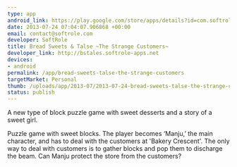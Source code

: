 ```yaml
--- 
type: app
android_link: https://play.google.com/store/apps/details?id=com.softrole.bstales
date: 2013-07-24 07:04:07.906868 +00:00
email: contact@softrole.com
developer: SoftRole
title: Bread Sweets & Talse ~The Strange Customers~
developer_link: http://bstales.softrole-apps.net
devices: 
- android
permalink: /app/bread-sweets-talse-the-strange-customers
targetMarket: Personal
thumb: /uploads/app/2013-07/2013-07-24-bread-sweets-talse-the-strange-customers.png
status: publish
---
```


A new type of block puzzle game with sweet desserts and a story of a sweet girl.

Puzzle game with sweet blocks. The player becomes ‘Manju,’ the main character, and has to deal with the customers at 'Bakery Crescent'. The only way to deal with customers is to gather blocks and pop them to discharge the beam. Can Manju protect the store from the customers?
